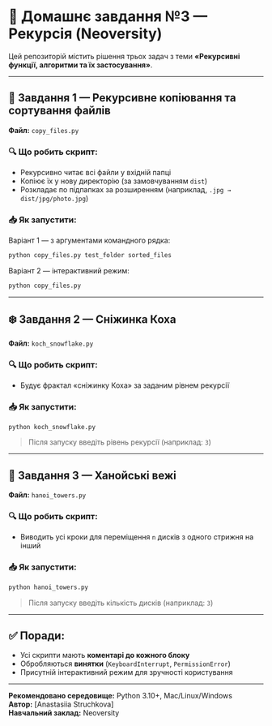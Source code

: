 # 🧠 Домашнє завдання №3 — Рекурсія (Neoversity)

Цей репозиторій містить рішення трьох задач з теми **«Рекурсивні функції, алгоритми та їх застосування»**.

---

## 📁 Завдання 1 — Рекурсивне копіювання та сортування файлів

**Файл:** `copy_files.py`

### 🔍 Що робить скрипт:
- Рекурсивно читає всі файли у вхідній папці
- Копіює їх у нову директорію (за замовчуванням `dist`)
- Розкладає по підпапках за розширенням (наприклад, `.jpg → dist/jpg/photo.jpg`)

### 📥 Як запустити:

Варіант 1 — з аргументами командного рядка:
```bash
python copy_files.py test_folder sorted_files
```

Варіант 2 — інтерактивний режим:
```bash
python copy_files.py
```

---

## ❄️ Завдання 2 — Сніжинка Коха

**Файл:** `koch_snowflake.py`

### 🔍 Що робить скрипт:
- Будує фрактал «сніжинку Коха» за заданим рівнем рекурсії

### 📥 Як запустити:
```bash
python koch_snowflake.py
```

> Після запуску введіть рівень рекурсії (наприклад: `3`)

---

## 🗼 Завдання 3 — Ханойські вежі

**Файл:** `hanoi_towers.py`

### 🔍 Що робить скрипт:
- Виводить усі кроки для переміщення `n` дисків з одного стрижня на інший

### 📥 Як запустити:
```bash
python hanoi_towers.py
```

> Після запуску введіть кількість дисків (наприклад: `3`)

---

## ✅ Поради:
- Усі скрипти мають **коментарі до кожного блоку**
- Обробляються **винятки** (`KeyboardInterrupt`, `PermissionError`)
- Присутній інтерактивний режим для зручності користування

---

**Рекомендовано середовище:** Python 3.10+, Mac/Linux/Windows  
**Автор:** [Anastasiia Struchkova]  
**Навчальний заклад:** Neoversity  
